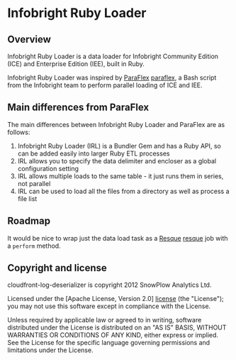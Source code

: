 # Infobright Ruby Loader

## Overview

Infobright Ruby Loader is a data loader for Infobright Community Edition (ICE) and Enterprise Edition (IEE), built in Ruby.

Infobright Ruby Loader was inspired by [ParaFlex] [paraflex], a Bash script from the Infobright team to perform parallel loading of ICE and IEE. 

## Main differences from ParaFlex

The main differences between Infobright Ruby Loader and ParaFlex are as follows:

1. Infobright Ruby Loader (IRL) is a Bundler Gem and has a Ruby API, so can be added easily into larger Ruby ETL processes
2. IRL allows you to specify the data delimiter and encloser as a global configuration setting
3. IRL allows multiple loads to the same table - it just runs them in series, not parallel
4. IRL can be used to load all the files from a directory as well as process a file list

## Roadmap

It would be nice to wrap just the data load task as a [Resque] [resque] job with a `perform` method.

## Copyright and license

cloudfront-log-deserializer is copyright 2012 SnowPlow Analytics Ltd.

Licensed under the [Apache License, Version 2.0] [license] (the "License");
you may not use this software except in compliance with the License.

Unless required by applicable law or agreed to in writing, software
distributed under the License is distributed on an "AS IS" BASIS,
WITHOUT WARRANTIES OR CONDITIONS OF ANY KIND, either express or implied.
See the License for the specific language governing permissions and
limitations under the License.

[paraflex]: http://www.infobright.org/Blog/Entry/unscripted/
[resque]: https://github.com/defunkt/resque/
[license]: http://www.apache.org/licenses/LICENSE-2.0